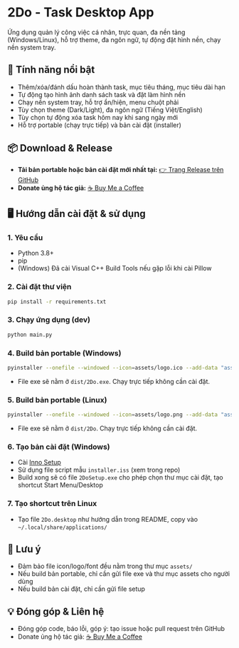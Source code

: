 # 2Do - Task Desktop App

Ứng dụng quản lý công việc cá nhân, trực quan, đa nền tảng (Windows/Linux), hỗ trợ theme, đa ngôn ngữ, tự động đặt hình nền, chạy nền system tray.

## 🚀 Tính năng nổi bật
- Thêm/xóa/đánh dấu hoàn thành task, mục tiêu tháng, mục tiêu dài hạn
- Tự động tạo hình ảnh danh sách task và đặt làm hình nền
- Chạy nền system tray, hỗ trợ ẩn/hiện, menu chuột phải
- Tùy chọn theme (Dark/Light), đa ngôn ngữ (Tiếng Việt/English)
- Tùy chọn tự động xóa task hôm nay khi sang ngày mới
- Hỗ trợ portable (chạy trực tiếp) và bản cài đặt (installer)

## 📦 Download & Release
- **Tải bản portable hoặc bản cài đặt mới nhất tại:**
  [👉 Trang Release trên GitHub](https://github.com/d4kw1n/2d0-app-wallpaper/releases)
- **Donate ủng hộ tác giả:**
  [☕ Buy Me a Coffee](https://www.buymeacoffee.com/shr3wd)

## 🖥️ Hướng dẫn cài đặt & sử dụng

### 1. Yêu cầu
- Python 3.8+
- pip
- (Windows) Đã cài Visual C++ Build Tools nếu gặp lỗi khi cài Pillow

### 2. Cài đặt thư viện
```bash
pip install -r requirements.txt
```

### 3. Chạy ứng dụng (dev)
```bash
python main.py
```

### 4. Build bản portable (Windows)
```bash
pyinstaller --onefile --windowed --icon=assets/logo.ico --add-data "assets;assets" --name 2Do main.py
```
- File exe sẽ nằm ở `dist/2Do.exe`. Chạy trực tiếp không cần cài đặt.

### 5. Build bản portable (Linux)
```bash
pyinstaller --onefile --windowed --icon=assets/logo.png --add-data "assets:assets" --name 2Do main.py
```
- File exe sẽ nằm ở `dist/2Do`. Chạy trực tiếp không cần cài đặt.

### 6. Tạo bản cài đặt (Windows)
- Cài [Inno Setup](https://jrsoftware.org/isinfo.php)
- Sử dụng file script mẫu `installer.iss` (xem trong repo)
- Build xong sẽ có file `2DoSetup.exe` cho phép chọn thư mục cài đặt, tạo shortcut Start Menu/Desktop

### 7. Tạo shortcut trên Linux
- Tạo file `2Do.desktop` như hướng dẫn trong README, copy vào `~/.local/share/applications/`

## 📝 Lưu ý
- Đảm bảo file icon/logo/font đều nằm trong thư mục `assets/`
- Nếu build bản portable, chỉ cần gửi file exe và thư mục assets cho người dùng
- Nếu build bản cài đặt, chỉ cần gửi file setup

## 💡 Đóng góp & Liên hệ
- Đóng góp code, báo lỗi, góp ý: tạo issue hoặc pull request trên GitHub
- Donate ủng hộ tác giả: [☕ Buy Me a Coffee](https://www.buymeacoffee.com/shr3wd)
